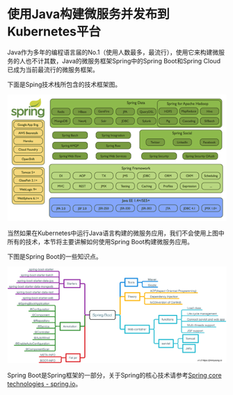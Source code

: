# 使用Java构建微服务并发布到Kubernetes平台

Java作为多年的编程语言届的No.1（使用人数最多，最流行），使用它来构建微服务的人也不计其数，Java的微服务框架Spring中的Spring Boot和Spring Cloud已成为当前最流行的微服务框架。

下面是Sping技术栈所包含的技术框架图。

![Spring技术栈](../images/spring-stack.png)



当然如果在Kubernetes中运行Java语言构建的微服务应用，我们不会使用上图中所有的技术，本节将主要讲解如何使用Spring Boot构建微服务应用。

下图是Spring Boot的一些知识点。

![Spring Boot的知识点](../images/spring-boot-note-spots.png)

Spring Boot是Spring框架的一部分，关于Spring的核心技术请参考[Spring core technologies - spring.io](https://docs.spring.io/spring/docs/current/spring-framework-reference/core.html)。